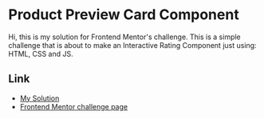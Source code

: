 # Product Preview Card Component

Hi, this is my solution for Frontend Mentor's challenge. This is a simple challenge that is about to make an 
Interactive Rating Component just using: HTML, CSS and JS.


## Link

- <a href = "https://miniprojectsnchallenges.netlify.app/interactiveratingcomponent/">My Solution</a>
- <a href= "https://www.frontendmentor.io/challenges/interactive-rating-component-koxpeBUmI">Frontend Mentor challenge page</a>